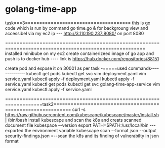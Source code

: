 # golang-time-app

task===3=====================================
this is go code which is run by command 
go time.go &  for backgroung view  and accessibel via my ec2 ip ---  http://3.110.190.237:8080/  on port 8080

=======================================================================================================
installed minibube on my ec2
create containerizeed image of go app 
and push is to docker hub ---- link is https://hub.docker.com/repositories/88151

create pod and expose it on 30001 as per task       -=====used commands--------------
kubectl get pods
kubectl get svc
 vim deployment.yaml
    vim service.yaml
     kubectl apply -f deployment.yaml
     kubectl apply -f service.yaml
     kubectl get pods
     kubectl get svc golang-time-app-service
    vim service.yaml
     kubectl apply -f service.yaml


===================================================================task2============================================================
curl -s https://raw.githubusercontent.com/kubescape/kubescape/master/install.sh | /bin/bash
install kubescape and scan the k8s and creats scanned document file
kubespace --version
export PATH=$PATH:/usr/local/bin    ---exported the environment variable 
kubescape scan --format json --output security-findings.json      =--scan the k8s and its finding of vulnerabilty in json format
    




